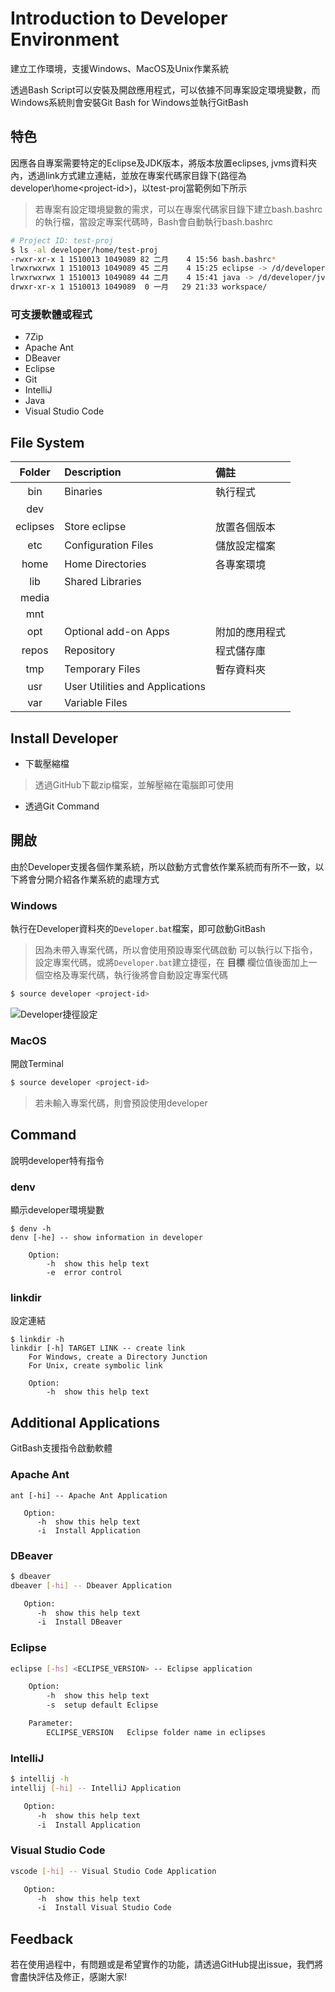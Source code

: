 # Introduction to Developer Environment

建立工作環境，支援Windows、MacOS及Unix作業系統

透過Bash Script可以安裝及開啟應用程式，可以依據不同專案設定環境變數，而Windows系統則會安裝Git Bash for Windows並執行GitBash

## 特色

因應各自專案需要特定的Eclipse及JDK版本，將版本放置eclipses, jvms資料夾內，透過link方式建立連結，並放在專案代碼家目錄下(路徑為developer\home\<project-id>)，以test-proj當範例如下所示

> 若專案有設定環境變數的需求，可以在專案代碼家目錄下建立bash.bashrc的執行檔，當設定專案代碼時，Bash會自動執行bash.bashrc

```bash
# Project ID: test-proj
$ ls -al developer/home/test-proj
-rwxr-xr-x 1 1510013 1049089 82 二月    4 15:56 bash.bashrc*
lrwxrwxrwx 1 1510013 1049089 45 二月    4 15:25 eclipse -> /d/developer/eclipses/eclipse-jee-2019-06-R-win32-x86_64/
lrwxrwxrwx 1 1510013 1049089 44 二月    4 15:41 java -> /d/developer/jvms/jdk-7u02-windows-i586/
drwxr-xr-x 1 1510013 1049089  0 一月   29 21:33 workspace/
```

### 可支援軟體或程式

- 7Zip
- Apache Ant
- DBeaver
- Eclipse
- Git
- IntelliJ
- Java
- Visual Studio Code

## File System

| Folder  | Description          | 備註         |
| :-----: | :------------------- | :----------- |
| bin     | Binaries             | 執行程式      |
| dev     |
| eclipses | Store eclipse        | 放置各個版本  |
| etc     | Configuration Files  | 儲放設定檔案  |
| home    | Home Directories     | 各專案環境    |
| lib     | Shared Libraries     |
| media   |
| mnt     |
| opt     | Optional add-on Apps | 附加的應用程式 |
| repos   | Repository           | 程式儲存庫     |
| tmp     | Temporary Files      | 暫存資料夾     |
| usr     | User Utilities and Applications |
| var     | Variable Files       |

## Install Developer

- 下載壓縮檔
> 透過GitHub下載zip檔案，並解壓縮在電腦即可使用
- 透過Git Command
> 

## 開啟

由於Developer支援各個作業系統，所以啟動方式會依作業系統而有所不一致，以下將會分開介紹各作業系統的處理方式

### Windows

執行在Developer資料夾的`Developer.bat`檔案，即可啟動GitBash

> 因為未帶入專案代碼，所以會使用預設專案代碼啟動
> 可以執行以下指令，設定專案代碼，或將`Developer.bat`建立捷徑，在 **目標** 欄位值後面加上一個空格及專案代碼，執行後將會自動設定專案代碼

```bash
$ source developer <project-id>
```

![Developer捷徑設定](https://i.imgur.com/BiwMhW9.png)


### MacOS

開啟Terminal

```bash
$ source developer <project-id>
```

> 若未輸入專案代碼，則會預設使用developer

## Command

說明developer特有指令

### denv

顯示developer環境變數

```bash=
$ denv -h
denv [-he] -- show information in developer

    Option:
        -h  show this help text
        -e  error control
```

### linkdir

設定連結

```bash=
$ linkdir -h
linkdir [-h] TARGET LINK -- create link
    For Windows, create a Directory Junction
    For Unix, create symbolic link

    Option:
        -h  show this help text
```

## Additional Applications

GitBash支援指令啟動軟體

### Apache Ant

```bash=
ant [-hi] -- Apache Ant Application

   Option:
      -h  show this help text
      -i  Install Application
```

### DBeaver

```bash
$ dbeaver
dbeaver [-hi] -- Dbeaver Application

   Option:
      -h  show this help text
      -i  Install DBeaver
```

### Eclipse

```bash
eclipse [-hs] <ECLIPSE_VERSION> -- Eclipse application

    Option:
        -h  show this help text
        -s  setup default Eclipse

    Parameter:
        ECLIPSE_VERSION   Eclipse folder name in eclipses
```

### IntelliJ

```bash
$ intellij -h
intellij [-hi] -- IntelliJ Application

   Option:
      -h  show this help text
      -i  Install Application
```

### Visual Studio Code

```bash
vscode [-hi] -- Visual Studio Code Application

   Option:
      -h  show this help text
      -i  Install Visual Studio Code
```


## Feedback

若在使用過程中，有問題或是希望實作的功能，請透過GitHub提出issue，我們將會盡快評估及修正，感謝大家!